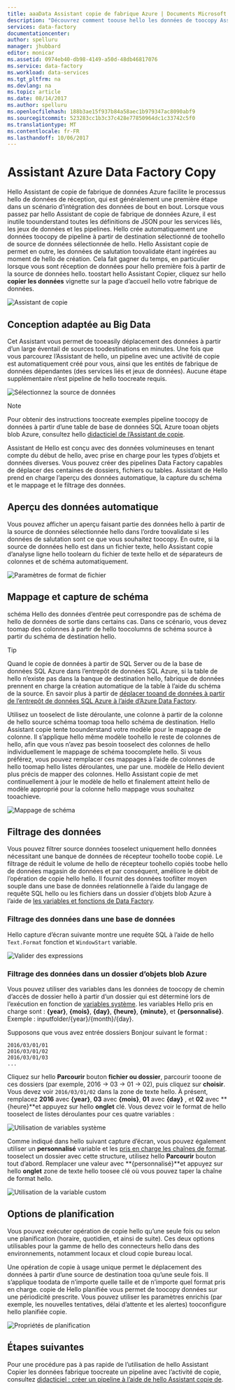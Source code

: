 ```yaml
---
title: aaaData Assistant copie de fabrique Azure | Documents Microsoft
description: "Découvrez comment toouse hello les données de toocopy Assistant copie de données fabrique Windows Azure à partir de toosinks des sources de données pris en charge."
services: data-factory
documentationcenter: 
author: spelluru
manager: jhubbard
editor: monicar
ms.assetid: 0974eb40-db98-4149-a50d-48db46817076
ms.service: data-factory
ms.workload: data-services
ms.tgt_pltfrm: na
ms.devlang: na
ms.topic: article
ms.date: 08/14/2017
ms.author: spelluru
ms.openlocfilehash: 188b3ae15f937b84a58aec1b979347ac8090abf9
ms.sourcegitcommit: 523283cc1b3c37c428e77850964dc1c33742c5f0
ms.translationtype: MT
ms.contentlocale: fr-FR
ms.lasthandoff: 10/06/2017
---
```

# <a name="azure-data-factory-copy-wizard"></a>Assistant Azure Data Factory Copy
Hello Assistant de copie de fabrique de données Azure facilite le processus hello de données de réception, qui est généralement une première étape dans un scénario d’intégration des données de bout en bout. Lorsque vous passez par hello Assistant de copie de fabrique de données Azure, il est inutile toounderstand toutes les définitions de JSON pour les services liés, les jeux de données et les pipelines. Hello crée automatiquement une données toocopy de pipeline à partir de destination sélectionné de toohello de source de données sélectionnée de hello. Hello Assistant copie de permet en outre, les données de salutation toovalidate étant ingérées au moment de hello de création. Cela fait gagner du temps, en particulier lorsque vous sont réception de données pour hello première fois à partir de la source de données hello. toostart hello Assistant Copier, cliquez sur hello **copier les données** vignette sur la page d’accueil hello votre fabrique de données.

![Assistant de copie](./media/data-factory-copy-wizard/copy-data-wizard.png)

## <a name="designed-for-big-data"></a>Conception adaptée au Big Data
Cet Assistant vous permet de tooeasily déplacement des données à partir d’un large éventail de sources toodestinations en minutes. Une fois que vous parcourez l’Assistant de hello, un pipeline avec une activité de copie est automatiquement créé pour vous, ainsi que les entités de fabrique de données dépendantes (des services liés et jeux de données). Aucune étape supplémentaire n’est pipeline de hello toocreate requis.   

![Sélectionnez la source de données](./media/data-factory-copy-wizard/select-data-source-page.png)

> [!NOTE]
> Pour obtenir des instructions toocreate exemples pipeline toocopy de données à partir d’une table de base de données SQL Azure tooan objets blob Azure, consultez hello [didacticiel de l’Assistant de copie](data-factory-copy-data-wizard-tutorial.md).
>
>

Assistant de Hello est conçu avec des données volumineuses en tenant compte du début de hello, avec prise en charge pour les types d’objets et données diverses. Vous pouvez créer des pipelines Data Factory capables de déplacer des centaines de dossiers, fichiers ou tables. Assistant de Hello prend en charge l’aperçu des données automatique, la capture du schéma et le mappage et le filtrage des données.

## <a name="automatic-data-preview"></a>Aperçu des données automatique
Vous pouvez afficher un aperçu faisant partie des données hello à partir de la source de données sélectionnée hello dans l’ordre toovalidate si les données de salutation sont ce que vous souhaitez toocopy. En outre, si la source de données hello est dans un fichier texte, hello Assistant copie d’analyse ligne hello toolearn du fichier de texte hello et de séparateurs de colonnes et de schéma automatiquement.

![Paramètres de format de fichier](./media/data-factory-copy-wizard/file-format-settings.png)

## <a name="schema-capture-and-mapping"></a>Mappage et capture de schéma
schéma Hello des données d’entrée peut correspondre pas de schéma de hello de données de sortie dans certains cas. Dans ce scénario, vous devez toomap des colonnes à partir de hello toocolumns de schéma source à partir du schéma de destination hello.

> [!TIP]
> Quand le copie de données à partir de SQL Server ou de la base de données SQL Azure dans l’entrepôt de données SQL Azure, si la table de hello n’existe pas dans la banque de destination hello, fabrique de données prennent en charge la création automatique de la table à l’aide du schéma de la source. En savoir plus à partir de [déplacer tooand de données à partir de l’entrepôt de données SQL Azure à l’aide d’Azure Data Factory](./data-factory-azure-sql-data-warehouse-connector.md).
>

Utilisez un tooselect de liste déroulante, une colonne à partir de la colonne de hello source schéma toomap tooa hello schéma de destination. Hello Assistant copie tente toounderstand votre modèle pour le mappage de colonne. Il s’applique hello même modèle toohello le reste de colonnes de hello, afin que vous n’avez pas besoin tooselect des colonnes de hello individuellement le mappage de schéma toocomplete hello. Si vous préférez, vous pouvez remplacer ces mappages à l’aide de colonnes de hello toomap hello listes déroulantes, une par une. modèle de Hello devient plus précis de mapper des colonnes. Hello Assistant copie de met continuellement à jour le modèle de hello et finalement atteint hello de modèle approprié pour la colonne hello mappage vous souhaitez tooachieve.     

![Mappage de schéma](./media/data-factory-copy-wizard/schema-mapping.png)

## <a name="filtering-data"></a>Filtrage des données
Vous pouvez filtrer source données tooselect uniquement hello données nécessitant une banque de données de récepteur toohello toobe copié. Le filtrage de réduit le volume de hello de récepteur toohello copiés toobe hello de données magasin de données et par conséquent, améliore le débit de l’opération de copie hello hello. Il fournit des données toofilter moyen souple dans une base de données relationnelle à l’aide du langage de requête SQL hello ou les fichiers dans un dossier d’objets blob Azure à l’aide de [les variables et fonctions de Data Factory](data-factory-functions-variables.md).   

### <a name="filtering-of-data-in-a-database"></a>Filtrage des données dans une base de données
Hello capture d’écran suivante montre une requête SQL à l’aide de hello `Text.Format` fonction et `WindowStart` variable.

![Valider des expressions](./media/data-factory-copy-wizard/validate-expressions.png)

### <a name="filtering-of-data-in-an-azure-blob-folder"></a>Filtrage des données dans un dossier d’objets blob Azure
Vous pouvez utiliser des variables dans les données de toocopy de chemin d’accès de dossier hello à partir d’un dossier qui est déterminé lors de l’exécution en fonction de [variables système](data-factory-functions-variables.md#data-factory-system-variables). les variables Hello pris en charge sont : **{year}**, **{mois}**, **{day}**, **{heure}**, **{minute}**, et **{personnalisé}**. Exemple : inputfolder/{year}/{month}/{day}.

Supposons que vous avez entrée dossiers Bonjour suivant le format :

    2016/03/01/01
    2016/03/01/02
    2016/03/01/03
    ...

Cliquez sur hello **Parcourir** bouton **fichier ou dossier**, parcourir tooone de ces dossiers (par exemple, 2016 -> 03 -> 01 -> 02), puis cliquez sur **choisir**. Vous devez voir `2016/03/01/02` dans la zone de texte hello. À présent, remplacez **2016** avec **{year}**, **03** avec **{mois}**, **01** avec **{day}** , et **02** avec **{heure}**et appuyez sur hello **onglet** clé. Vous devez voir le format de hello tooselect de listes déroulantes pour ces quatre variables :

![Utilisation de variables système](./media/data-factory-copy-wizard/blob-standard-variables-in-folder-path.png)   

Comme indiqué dans hello suivant capture d’écran, vous pouvez également utiliser un **personnalisé** variable et les [pris en charge les chaînes de format](https://msdn.microsoft.com/library/8kb3ddd4.aspx). tooselect un dossier avec cette structure, utilisez hello **Parcourir** bouton tout d’abord. Remplacer une valeur avec **{personnalisé}**et appuyez sur hello **onglet** zone de texte hello toosee clé où vous pouvez taper la chaîne de format hello.     

![Utilisation de la variable custom](./media/data-factory-copy-wizard/blob-custom-variables-in-folder-path.png)

## <a name="scheduling-options"></a>Options de planification
Vous pouvez exécuter opération de copie hello qu’une seule fois ou selon une planification (horaire, quotidien, et ainsi de suite). Ces deux options utilisables pour la gamme de hello des connecteurs hello dans des environnements, notamment locaux et cloud copie bureau local.

Une opération de copie à usage unique permet le déplacement des données à partir d’une source de destination tooa qu’une seule fois. Il s’applique toodata de n’importe quelle taille et de n’importe quel format pris en charge. copie de Hello planifiée vous permet de toocopy données sur une périodicité prescrite. Vous pouvez utiliser les paramètres enrichis (par exemple, les nouvelles tentatives, délai d’attente et les alertes) tooconfigure hello planifiée copie.

![Propriétés de planification](./media/data-factory-copy-wizard/scheduling-properties.png)

## <a name="next-steps"></a>Étapes suivantes
Pour une procédure pas à pas rapide de l’utilisation de hello Assistant Copier les données fabrique toocreate un pipeline avec l’activité de copie, consultez [didacticiel : créer un pipeline à l’aide de hello Assistant copie de](data-factory-copy-data-wizard-tutorial.md).
